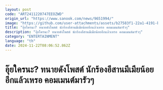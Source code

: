 ```yaml
---
layout: post
code: "ART2411220747EEOZWD"
origin_url: "https://www.sanook.com/news/9651994/"
image: "https://github.com/user-attachments/assets/b27583f1-22a1-4191-bcad-b8642f2c42bf"
title: "อุ๊ยใครนะ? ทนายดังโพสต์ นักร้องอีสานมีเมียน้อยอีกแล้วเหรอ คอมเมนต์มารัวๆ"
description: "อุ๊ยใครนะ? ทนายดังโพสต์ นักร้องอีสานมีเมียน้อยอีกแล้วเหรอ คอมเมนต์มารัวๆ"
category: "ENTERTAINMENT"
language: "th"
date: 2024-11-22T08:06:52.862Z
---
```


# อุ๊ยใครนะ? ทนายดังโพสต์ นักร้องอีสานมีเมียน้อยอีกแล้วเหรอ คอมเมนต์มารัวๆ